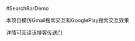 #SearchBarDemo


本项目模仿Gmail搜索交互和GooglePlay搜索交互效果

详情可阅读该博客[传送门](http://www.jianshu.com/p/4408584276ff)

